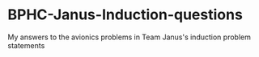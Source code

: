 # BPHC-Janus-Induction-questions
My answers to the avionics problems in Team Janus's induction problem statements
